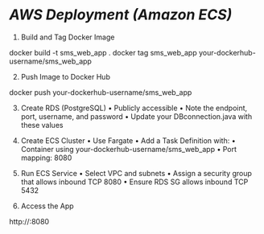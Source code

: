 # ***AWS Deployment (Amazon ECS)***

1. Build and Tag Docker Image

docker build -t sms_web_app .
docker tag sms_web_app your-dockerhub-username/sms_web_app

2. Push Image to Docker Hub

docker push your-dockerhub-username/sms_web_app

3. Create RDS (PostgreSQL)
	•	Publicly accessible
	•	Note the endpoint, port, username, and password
	•	Update your DBconnection.java with these values

4. Create ECS Cluster
	•	Use Fargate
	•	Add a Task Definition with:
	•	Container using your-dockerhub-username/sms_web_app
	•	Port mapping: 8080

5. Run ECS Service
	•	Select VPC and subnets
	•	Assign a security group that allows inbound TCP 8080
	•	Ensure RDS SG allows inbound TCP 5432

6. Access the App

http://<public-ip-or-load-balancer>:8080



